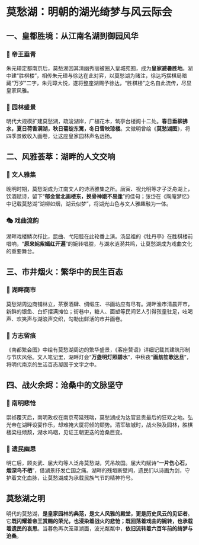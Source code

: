 # 莫愁湖：明朝的湖光绮梦与风云际会  
## 一、皇都胜境：从江南名湖到御园风华  
### 🔑 帝王垂青  
朱元璋定都南京后，莫愁湖因其清幽秀丽被圈入皇城苑囿，成为**皇家避暑胜地**。湖中建“胜棋楼”，相传朱元璋与徐达在此对弈，以莫愁湖为赌注，徐达巧摆棋局暗藏“万岁”二字，朱元璋大悦，遂将整座湖赐予徐达，“胜棋楼”之名自此流传，尽显皇家风雅。  

### 🌾 园林盛景  
明代大规模扩建莫愁湖，疏浚湖岸，广植花木，筑亭台楼阁十二处。**春日垂柳拂水，夏日荷香满湖，秋日菊绽东篱，冬日雪映琼楼**。文徵明曾绘《**莫愁湖图**》，将四季景致收入画卷，让这座皇家园林声名远扬。  

## 二、风雅荟萃：湖畔的人文交响  
### 📜 文人雅集  
晚明时期，莫愁湖成为江南文人的诗酒雅集之所。唐寅、祝允明等才子泛舟湖上，饮酒赋诗，留下“**郁金堂北画楼东，换骨神娥不易逢**”的佳句；张岱在《陶庵梦忆》中记载莫愁湖“湖柳如烟，湖云似梦”，将湖光山色与文人雅趣融为一体。  

### 🎭 戏曲流韵  
湖畔戏楼鳞次栉比，昆曲、弋阳腔在此轮番上演。汤显祖的《牡丹亭》在胜棋楼前唱响，“**原来姹紫嫣红开遍**”的婉转唱腔，与湖水涟漪共鸣，让莫愁湖成为戏曲文化的重要舞台。  

## 三、市井烟火：繁华中的民生百态  
### 🌳 湖畔商市  
莫愁湖周边商铺林立，茶寮酒肆、绸缎庄、书画坊应有尽有。湖畔渔市清晨开市，新鲜的银鱼、白虾摆满摊位；街巷中，糖人、面塑等民间艺人引得孩童驻足，吆喝声、欢笑声与湖浪声交织，勾勒出鲜活的市井画卷。  

### 📖 方志留痕  
《南都繁会图》中绘有莫愁湖周边的繁华盛景，《客座赘语》详细记载其建筑形制与节庆风俗。文人笔记里，湖畔灯会“**万盏明灯照碧水**”，中秋夜“**画舫笙歌达旦**”，将明代南京的生活百态凝固于文字之中。  

## 四、战火余烬：沧桑中的文脉坚守  
### 🔑 南明悲怆  
崇祯覆灭后，南明政权在南京苟延残喘，莫愁湖成为达官显贵最后的狂欢之地。弘光帝在湖畔设宴作乐，却难掩大厦将倾的颓势。清军破城时，战火殃及园林，胜棋楼梁柱倾颓，湖水呜咽，见证王朝更迭的沧桑巨变。  

### 🌙 遗民幽思  
明亡后，顾炎武、屈大均等人泛舟莫愁湖，凭吊故国。屈大均赋诗“**一片伤心石，烟深鸟不栖**”，借湖景抒发亡国之痛。湖畔的残垣断壁间，遗民们以诗画为剑，守护着文化血脉，让莫愁湖成为承载民族气节的精神符号。  

## 莫愁湖之明  
明代的莫愁湖，**是皇家园林的典范，是文人风雅的殿堂，更是历史风云的见证者**。它**既闪耀着帝王赏赐的荣光，也浸染着战火的悲怆；既回荡着戏曲的婉转，也承载着遗民的哀思**。当暮色再次笼罩湖面，波光粼粼中，**依旧流转着六百年前的绮梦与沧桑**。 